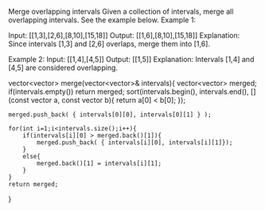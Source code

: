 Merge overlapping intervals
Given a collection of intervals, merge all overlapping intervals. See the example below.
Example 1:

Input: [[1,3],[2,6],[8,10],[15,18]]
Output: [[1,6],[8,10],[15,18]]
Explanation: Since intervals [1,3] and [2,6] overlaps, merge them into [1,6].

Example 2:
Input: [[1,4],[4,5]]
Output: [[1,5]]
Explanation: Intervals [1,4] and [4,5] are considered overlapping.

vector<vector<int>> merge(vector<vector<int>>& intervals){
    vector<vector<int>> merged;
    if(intervals.empty()) return merged;
    sort(intervals.begin(), intervals.end(), [](const vector<int> a, const vector<int> b){
        return a[0] < b[0];
    });

    merged.push_back( { intervals[0][0], intervals[0][1] } );

    for(int i=1;i<intervals.size();i++){
        if(intervals[i][0] > merged.back()[1]){
            merged.push_back( { intervals[i][0], intervals[i][1]});
        }
        else{
            merged.back()[1] = intervals[i][1];
        }
    }
    return merged;
}